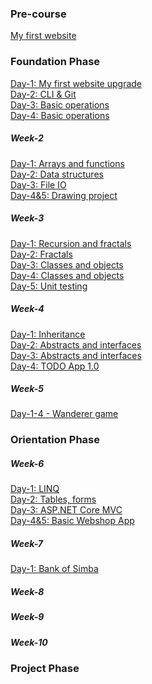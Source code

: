 ### Pre-course<br/>
[My first website](https://github.com/green-fox-academy/ezsofi/tree/master/precourse/myFirstWebsite)<br/>

### Foundation Phase<br/>
[Day-1: My first website upgrade](https://github.com/green-fox-academy/ezsofi/tree/master/week-01/day-1)<br/>
[Day-2: CLI & Git](https://github.com/green-fox-academy/ezsofi/tree/master/week-01/day-2)<br/>
[Day-3: Basic operations](https://github.com/green-fox-academy/ezsofi/tree/master/week-01/day-3)<br/>
[Day-4: Basic operations](https://github.com/green-fox-academy/ezsofi/tree/master/week-01/day-4)<br/>

##### Week-2<br/>
[Day-1: Arrays and functions](https://github.com/green-fox-academy/ezsofi/tree/master/week-02/day-1)<br/>
[Day-2: Data structures](https://github.com/green-fox-academy/ezsofi/tree/master/week-02/day-2)<br/>
[Day-3: File IO](https://github.com/green-fox-academy/ezsofi/tree/master/week-02/day-3)<br/>
[Day-4&5: Drawing project](https://github.com/green-fox-academy/ezsofi/tree/master/week-02/day-4-5)<br/>

##### Week-3<br/>
[Day-1: Recursion and fractals](https://github.com/green-fox-academy/ezsofi/tree/master/week-03/day-1)<br/>
[Day-2: Fractals](https://github.com/green-fox-academy/ezsofi/tree/master/week-03/day-2)<br/>
[Day-3: Classes and objects](https://github.com/green-fox-academy/ezsofi/tree/master/week-03/day-3)<br/>
[Day-4: Classes and objects](https://github.com/green-fox-academy/ezsofi/tree/master/week-03/day-4)<br/>
[Day-5: Unit testing](https://github.com/green-fox-academy/ezsofi/tree/master/week-03/day-5)<br/>

##### Week-4<br/>
[Day-1: Inheritance](https://github.com/green-fox-academy/ezsofi/tree/master/week-04/day-1)<br/>
[Day-2: Abstracts and interfaces](https://github.com/green-fox-academy/ezsofi/tree/master/week-04/day-2)<br/>
[Day-3: Abstracts and interfaces](https://github.com/green-fox-academy/ezsofi/tree/master/week-04/day-3)<br/>
[Day-4: TODO App 1.0](https://github.com/green-fox-academy/ezsofi/tree/master/week-04/day-4)<br/>

##### Week-5<br/>
[Day-1-4 - Wanderer game](https://github.com/ezsofi/Wanderer-cs-Latest)<br/>

### Orientation Phase<br/>
##### Week-6<br/>
[Day-1: LINQ](https://github.com/green-fox-academy/ezsofi/tree/master/week-06/day-1)<br/>
[Day-2: Tables, forms](https://github.com/green-fox-academy/ezsofi/tree/master/week-06/day-2)<br/>
[Day-3: ASP.NET Core MVC](https://github.com/green-fox-academy/ezsofi/tree/master/week-06/day-3)<br/>
[Day-4&5: Basic Webshop App](https://github.com/green-fox-academy/ezsofi/tree/master/week-06/day-4_5/MyShop)<br/>

##### Week-7<br/>
[Day-1: Bank of Simba](https://github.com/green-fox-academy/ezsofi/tree/master/week-07/day1/BankOfSimbaApp)<br/>

##### Week-8


##### Week-9


##### Week-10


### Project Phase



